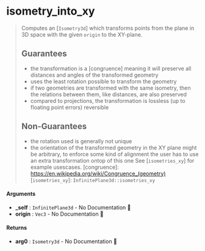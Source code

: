 # isometry\_into\_xy

>  Computes an [`Isometry3d`] which transforms points from the plane in 3D space with the given
>  `origin` to the XY-plane.
>  ## Guarantees
>  * the transformation is a [congruence] meaning it will preserve all distances and angles of
>    the transformed geometry
>  * uses the least rotation possible to transform the geometry
>  * if two geometries are transformed with the same isometry, then the relations between
>    them, like distances, are also preserved
>  * compared to projections, the transformation is lossless (up to floating point errors)
>    reversible
>  ## Non-Guarantees
>  * the rotation used is generally not unique
>  * the orientation of the transformed geometry in the XY plane might be arbitrary, to
>    enforce some kind of alignment the user has to use an extra transformation ontop of this
>    one
>  See [`isometries_xy`] for example usescases.
>  [congruence]: https://en.wikipedia.org/wiki/Congruence_(geometry)
>  [`isometries_xy`]: `InfinitePlane3d::isometries_xy`

#### Arguments

- **\_self** : `InfinitePlane3d` \- No Documentation 🚧
- **origin** : `Vec3` \- No Documentation 🚧

#### Returns

- **arg0** : `Isometry3d` \- No Documentation 🚧
